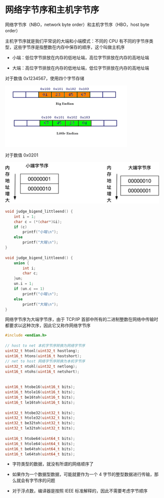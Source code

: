# 网络字节序和主机字节序

网络字节序（NBO，network byte order）和主机字节序（HBO，host byte order）

主机字节序就是我们平常说的大端和小端模式：不同的 CPU 有不同的字节序类型，这些字节序是指整数在内存中保存的顺序，这个叫做主机序

- 小端：低位字节排放在内存的低地址端，高位字节排放在内存的高地址端

- 大端：高位字节排放在内存的低地址端，低位字节排放在内存的高地址端

对于数值 0x1234567，使用四个字节存储

![](../../Picture/Linux/api/h2n_n2h/01.png)

对于数值 0x0201

![](../../Picture/Linux/api/h2n_n2h/02.jpeg)

```cpp
void judge_bigend_littleend() {
    int i = 1;
    char c = (*(char*)&i);
    if (c)
        printf("小端\n");
    else
        printf("大端\n");
}

void judge_bigend_littleend() {
    union {
        int i;
        char c;
    }un;
    un.i = 1;
    if (un.c == 1)
        printf("小端\n");
    else
        printf("大端\n");
}
```

网络字节序为大端字节序，由于 TCP/IP 首部中所有的二进制整数在网络中传输时都要求以这种次序，因此它又称作网络字节序

```cpp
#include <endian.h>

// host to net 本机字节序转换为网络字节序
uint32_t htonl(uint32_t hostlong);
uint16_t htons(uint16_t hostshort);
// net to host 网络字节序转换为本机字节序
uint32_t ntohl(uint32_t netlong);
uint16_t ntohs(uint16_t netshort);


uint16_t htobe16(uint16_t bits);
uint16_t htole16(uint16_t bits);
uint16_t be16toh(uint16_t bits);
uint16_t le16toh(uint16_t bits);

uint32_t htobe32(uint32_t bits);
uint32_t htole32(uint32_t bits);
uint32_t be32toh(uint32_t bits);
uint32_t le32toh(uint32_t bits);

uint16_t htobe64(uint64_t bits);
uint16_t htole64(uint64_t bits);
uint16_t be64toh(uint64_t bits);
uint16_t le64toh(uint64_t bits);
```

- 字符类型的数据，就没有所谓的网络顺序了

- 如果作为一个数据型数据，可能就要作为一个 4 字节的整型数据进行传输，那么就会有字节序的问题

- 对于浮点数，编译器是按照 IEEE 标准解释的，因此不需要考虑字节顺序